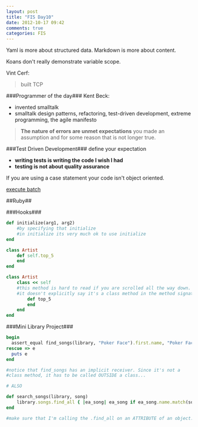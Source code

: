 ```yaml
---
layout: post
title: "FIS Day10"
date: 2012-10-17 09:42
comments: true
categories: FIS
---
```



Yaml is more about structured data. Markdown is more about content.

Koans don't really demonstrate variable scope. 

Vint Cerf:
>built TCP

###Programmer of the day###
Kent Beck:

- invented smalltalk
- smalltalk design patterns, refactoring, test-driven development, extreme programming, the agile manifesto


>**The nature of errors are unmet expectations** you made an assumption and for some reason that is not longer true.

###Test Driven Development###
define your expectation

- **writing tests is writing the code I wish I had**
- **testing is not about quality assurance**

If you are using a case statement your code isn't object oriented.

[execute batch](http://sqlite-ruby.rubyforge.org/sqlite3/faq.html)

##Ruby##

###Hooks###
```ruby initialize
def initialize(arg1, arg2)
	#by specifying that initialize 
	#in initialize its very much ok to use initialize
end
```

```ruby class Methods
class Artist
	def self.top_5
	end
end

class Artist
	class << self
	#this method is hard to read if you are scrolled all the way down.
	#it doesn't explicitly say it's a class method in the method signature
		def top_5
		end
	end
end
```

###Mini Library Project###
```ruby Lessons Learned
begin
  assert_equal find_songs(library, "Poker Face").first.name, "Poker Face"
rescue => e
  puts e
end

#notice that find_songs has an implicit receiver. Since it's not a 
#class method, it has to be called OUTSIDE a class...

# ALSO

def search_songs(library, song)
    library.songs.find_all { |ea_song| ea_song if ea_song.name.match(song) }
end

#make sure that I'm calling the .find_all on an ATTRIBUTE of an object. 'Come on Jonas,' you are better than that.
```

